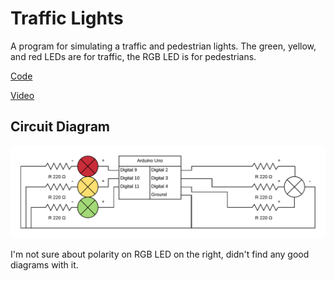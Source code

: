 # Traffic Lights

A program for simulating a traffic and pedestrian lights. The green, yellow, and red LEDs are for traffic, the RGB LED is for pedestrians.

[Code](./traffic-lights.ino)

[Video](./traffic-lights.mp4)

## Circuit Diagram

![Circuit Diagram](./traffic-lights.png)

I'm not sure about polarity on RGB LED on the right, didn't find any good diagrams with it.